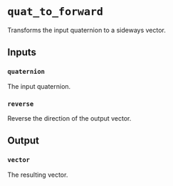 # `quat_to_forward`
Transforms the input quaternion to a sideways vector.

## Inputs

### `quaternion`
The input quaternion.

### `reverse`
Reverse the direction of the output vector.


## Output

### `vector`
The resulting vector.


